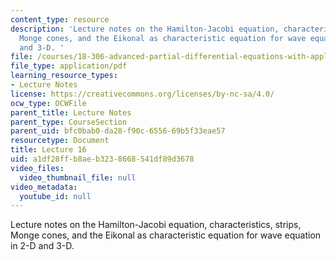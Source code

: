 ```yaml
---
content_type: resource
description: 'Lecture notes on the Hamilton-Jacobi equation, characteristics, strips,
  Monge cones, and the Eikonal as characteristic equation for wave equation in 2-D
  and 3-D. '
file: /courses/18-306-advanced-partial-differential-equations-with-applications-fall-2009/a1df28ffb8aeb3238668541df89d3678_MIT18_306f09_lec16.pdf
file_type: application/pdf
learning_resource_types:
- Lecture Notes
license: https://creativecommons.org/licenses/by-nc-sa/4.0/
ocw_type: OCWFile
parent_title: Lecture Notes
parent_type: CourseSection
parent_uid: bfc0bab0-da28-f90c-6556-69b5f33eae57
resourcetype: Document
title: Lecture 16
uid: a1df28ff-b8ae-b323-8668-541df89d3678
video_files:
  video_thumbnail_file: null
video_metadata:
  youtube_id: null
---
```

Lecture notes on the Hamilton-Jacobi equation, characteristics, strips, Monge cones, and the Eikonal as characteristic equation for wave equation in 2-D and 3-D. 